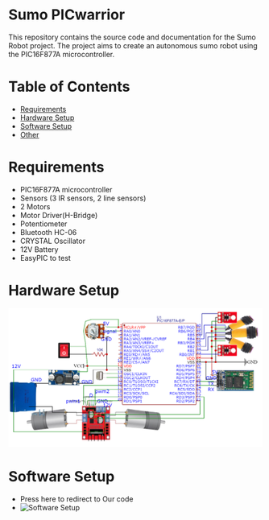 # Sumo PICwarrior
This repository contains the source code and documentation for the Sumo Robot project. The project aims to create an autonomous sumo robot using the PIC16F877A microcontroller.

# Table of Contents
- <span style="color:blue">[Requirements](#requirements)</span>
- <span style="color:blue">[Hardware Setup](#hardware-setup)</span>
- <span style="color:blue">[Software Setup](#software-setup)</span>
- <span style="color:blue">[Other](#other)</span>

# Requirements
- PIC16F877A microcontroller
- Sensors (3 IR sensors, 2 line sensors)
- 2 Motors
- Motor Driver(H-Bridge)
- Potentiometer
- Bluetooth HC-06
- CRYSTAL Oscillator
- 12V Battery
- EasyPIC to test

# Hardware Setup
![Hardware Setup](picWorriorCircuit.png)

# Software Setup
- Press here to redirect to Our code
- ![Software Setup](Sumo)
